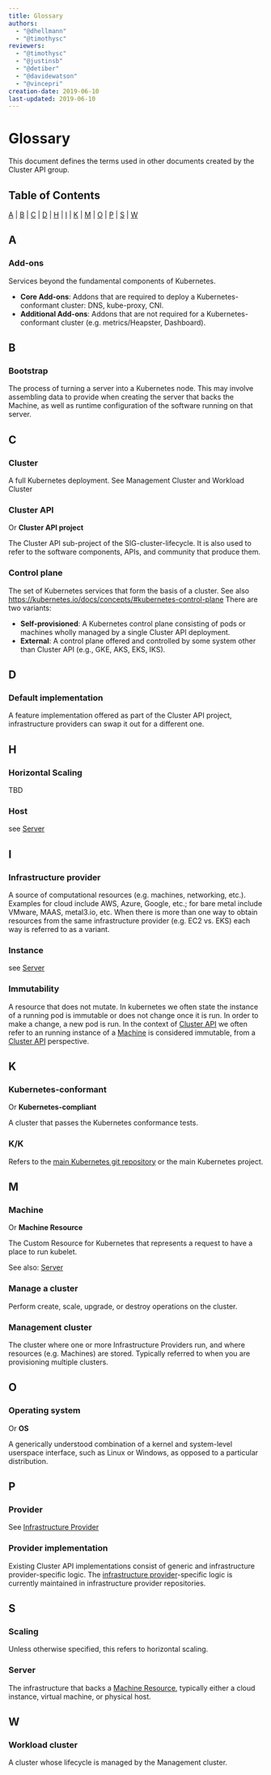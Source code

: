 ```yaml
---
title: Glossary
authors:
  - "@dhellmann"
  - "@timothysc"
reviewers:
  - "@timothysc"
  - "@justinsb"
  - "@detiber"
  - "@davidewatson"
  - "@vincepri"
creation-date: 2019-06-10
last-updated: 2019-06-10
---
```


<!--

  Formatting instructions for this document:

  - Create level 3 section for each glossary entry so other documents can consistently link to the definition.
  - Use a bullet list to define sub-entries or variations.
  - Wrap each sub-entry or variation in double underscores to have it rendered with emphasis.
  - Use semantic linefeeds (https://rhodesmill.org/brandon/2012/one-sentence-per-line/)

-->

# Glossary

This document defines the terms used in other documents created by the Cluster API group.

## Table of Contents

[A](#a) | [B](#b) | [C](#c) | [D](#d) | [H](#h) | [I](#i) | [K](#k) | [M](#m) | [O](#o) | [P](#p) | [S](#s) | [W](#w)

## A

### Add-ons

Services beyond the fundamental components of Kubernetes.

* __Core Add-ons__: Addons that are required to deploy a Kubernetes-conformant cluster: DNS, kube-proxy, CNI.
* __Additional Add-ons__: Addons that are not required for a Kubernetes-conformant cluster (e.g. metrics/Heapster, Dashboard).

## B

### Bootstrap

The process of turning a server into a Kubernetes node. This may involve assembling data to provide when creating the server that backs the Machine, as well as runtime configuration of the software running on that server.

## C

### Cluster

A full Kubernetes deployment. See Management Cluster and Workload Cluster

### Cluster API

Or __Cluster API project__

The Cluster API sub-project of the SIG-cluster-lifecycle. It is also used to refer to the software components, APIs, and community that produce them.

### Control plane

The set of Kubernetes services that form the basis of a cluster. See also https://kubernetes.io/docs/concepts/#kubernetes-control-plane There are two variants:

* __Self-provisioned__: A Kubernetes control plane consisting of pods or machines wholly managed by a single Cluster API deployment.
* __External__: A control plane offered and controlled by some system other than Cluster API (e.g., GKE, AKS, EKS, IKS).

## D

### Default implementation

A feature implementation offered as part of the Cluster API project, infrastructure providers can swap it out for a different one.

## H

### Horizontal Scaling

TBD

### Host

see [Server](#server)

## I

### Infrastructure provider

A source of computational resources (e.g. machines, networking, etc.). Examples for cloud include AWS, Azure, Google, etc.; for bare metal include VMware, MAAS, metal3.io, etc. When there is more than one way to obtain resources from the same infrastructure provider (e.g. EC2 vs. EKS) each way is referred to as a variant.

### Instance

see [Server](#server)

### Immutability

A resource that does not mutate.  In kubernetes we often state the instance of a running pod is immutable or does not change once it is run.  In order to make a change, a new pod is run.  In the context of [Cluster API](#cluster-api) we often refer to an running instance of a [Machine](#machine) is considered immutable, from a [Cluster API](#cluster-api) perspective.

## K

### Kubernetes-conformant

Or __Kubernetes-compliant__

A cluster that passes the Kubernetes conformance tests.

### K/K

Refers to the [main Kubernetes git repository](https://github.com/kubernetes/kubernetes) or the main Kubernetes project.

## M

### Machine

Or __Machine Resource__

The Custom Resource for Kubernetes that represents a request to have a place to run kubelet.

See also: [Server](#server)

### Manage a cluster

Perform create, scale, upgrade, or destroy operations on the cluster.

### Management cluster

The cluster where one or more Infrastructure Providers run, and where resources (e.g. Machines) are stored.  Typically referred to when you are provisioning multiple clusters.

## O

### Operating system

Or __OS__

A generically understood combination of a kernel and system-level userspace interface, such as Linux or Windows, as opposed to a particular distribution.

## P

### Provider

See [Infrastructure Provider](#user-content-infrastructure-provider)

### Provider implementation

Existing Cluster API implementations consist of generic and infrastructure provider-specific logic. The [infrastructure provider](#infrastructure-provider)-specific logic is currently maintained in infrastructure provider repositories.

## S

### Scaling

Unless otherwise specified, this refers to horizontal scaling.

### Server

The infrastructure that backs a [Machine Resource](#user-content-machine), typically either a cloud instance, virtual machine, or physical host.

## W

### Workload cluster

A cluster whose lifecycle is managed by the Management cluster.
